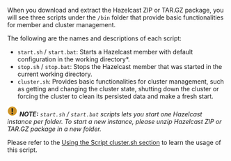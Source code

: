 
When you download and extract the Hazelcast ZIP or TAR.GZ package, you will see three scripts under the `/bin` folder that provide basic functionalities for member and cluster management.

The following are the names and descriptions of each script:

- `start.sh` / `start.bat`: Starts a Hazelcast member with default configuration in the working directory*.
- `stop.sh` / `stop.bat`: Stops the Hazelcast member that was started in the current working directory.
- `cluster.sh`: Provides basic functionalities for cluster management, such as getting and changing the cluster state, shutting down the cluster or forcing the cluster to clean its persisted data and make a fresh start.

![image](../images/NoteSmall.jpg) ***NOTE:*** *`start.sh` / `start.bat` scripts lets you start one Hazelcast instance per folder. To start a new instance, please unzip Hazelcast ZIP or TAR.GZ package in a new folder.*

Please refer to the [Using the Script cluster.sh section](/17_Management/03_Cluster_Utilities/02_Using_the_Script_cluster.sh.md) to learn the usage of this script.


